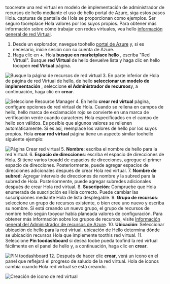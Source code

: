 toocreate una red virtual en modelo de implementación de administrador de recursos de hello mediante el uso de hello portal de Azure, siga estos pasos Hola. capturas de pantalla de Hola se proporcionan como ejemplos. Ser seguro tooreplace Hola valores por los suyos propios. Para obtener más información sobre cómo trabajar con redes virtuales, vea hello [información general de red Virtual](../articles/virtual-network/virtual-networks-overview.md).

1. Desde un explorador, navegue toohello [portal de Azure](http://portal.azure.com) y, si es necesario, inicie sesión con su cuenta de Azure.
2. Haga clic en **+**. Hola **busque en marketplace hello** , escriba "Red Virtual". Busque **red Virtual** de hello devuelve lista y haga clic en hello tooopen **red Virtual** página.

  ![Busque la página de recursos de red virtual](./media/vpn-gateway-basic-vnet-rm-portal-include/newvnetportal700.png "Busque la página de recursos de red virtual")
3. En parte inferior de Hola de página de red Virtual de hello, de hello **seleccionar un modelo de implementación** , seleccione **el Administrador de recursos**y, a continuación, haga clic en **crear**.

  ![Seleccione Resource Manager](./media/vpn-gateway-basic-vnet-rm-portal-include/resourcemanager250.png "Seleccione Resource Manager")
4. En hello **crear red virtual** página, configure opciones de red virtual de Hola. Cuando se rellena en campos de hello, hello marca de exclamación rojo se convierte en una marca de verificación verde cuando caracteres Hola especificados en el campo de hello son válidos. Es posible que algunos valores se rellenen automáticamente. Si es así, reemplace los valores de hello por los suyos propios. Hola **crear red virtual** página tiene un aspecto similar toohello siguiente ejemplo:

  ![Página Crear red virtual](./media/vpn-gateway-basic-vnet-rm-portal-include/createvnet300.png "Página Crear red virtual")
5. **Nombre**: escriba el nombre de hello para la red Virtual.
6. **Espacio de direcciones**: escriba el espacio de direcciones de Hola. Si tiene varios tooadd de espacios de direcciones, agregue el primer espacio de direcciones. Posteriormente, puede agregar espacios de direcciones adicionales después de crear Hola red virtual.
7. **Nombre de subred**: Agregar intervalo de direcciones de nombre y la subred para la subred de Hola. Posteriormente, puede agregar subredes adicionales después de crear Hola red virtual.
8. **Suscripción**: Compruebe que Hola enumerada de suscripción es Hola correcto. Puede cambiar las suscripciones mediante Hola de lista desplegable.
9. **Grupo de recursos**: seleccione un grupo de recursos existente, o bien cree uno nuevo y escriba su nombre. Si está creando un nuevo grupo, el grupo de recursos de nombre hello según tooyour había planeada valores de configuración. Para obtener más información sobre los grupos de recursos, visite [Información general del Administrador de recursos de Azure](../articles/azure-resource-manager/resource-group-overview.md#resource-groups).
10. **Ubicación**: Seleccionar ubicación de hello para la red virtual. ubicación de Hello determina dónde se ubicación recursos Hola que implemente toothis red virtual.
11. Seleccione **Pin toodashboard** si desea toobe pueda toofind la red virtual fácilmente en el panel de hello y, a continuación, haga clic en **crear**.

 ![PIN toodashboard](./media/vpn-gateway-basic-vnet-rm-portal-include/pintodashboard150.png "toodashboard de pin")
12. Después de hacer clic **crear**, verá un icono en el panel que reflejará el progreso de saludo de la red virtual. Hola de iconos cambia cuando Hola red virtual se está creando.

  ![Creación de icono de red virtual](./media/vpn-gateway-basic-vnet-rm-portal-include/deploying150.png "Creación de icono de red virtual")
